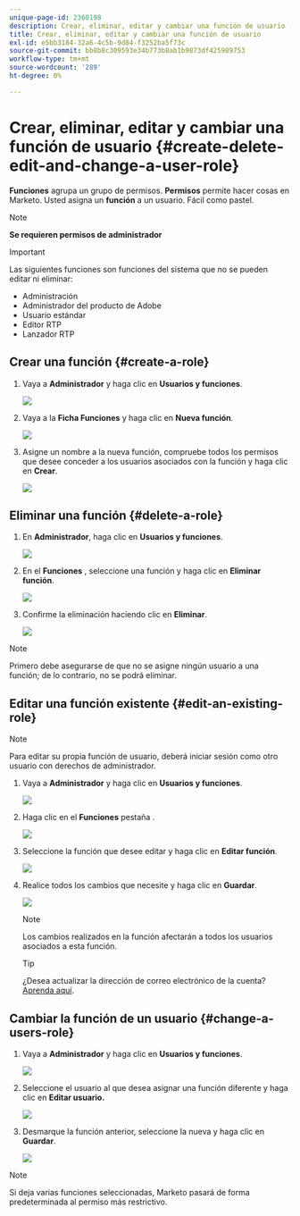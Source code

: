 ```yaml
---
unique-page-id: 2360198
description: Crear, eliminar, editar y cambiar una función de usuario - Documentos de Marketo - Documentación del producto
title: Crear, eliminar, editar y cambiar una función de usuario
exl-id: e5bb3184-32a6-4c5b-9d84-f3252ba5f73c
source-git-commit: bb8b8c309593e34b773b8ab1b9873df425989753
workflow-type: tm+mt
source-wordcount: '289'
ht-degree: 0%

---
```


# Crear, eliminar, editar y cambiar una función de usuario {#create-delete-edit-and-change-a-user-role}

**Funciones** agrupa un grupo de permisos. **Permisos** permite hacer cosas en Marketo. Usted asigna un **función** a un usuario. Fácil como pastel.

>[!NOTE]
>
>**Se requieren permisos de administrador**

>[!IMPORTANT]
>
>Las siguientes funciones son funciones del sistema que no se pueden editar ni eliminar:
>
>* Administración
>* Administrador del producto de Adobe
>* Usuario estándar
>* Editor RTP
>* Lanzador RTP


## Crear una función {#create-a-role}

1. Vaya a **Administrador** y haga clic en **Usuarios y funciones**.

   ![](assets/image2014-9-16-13-3a29-3a48.png)

1. Vaya a la **Ficha Funciones** y haga clic en **Nueva función**.

   ![](assets/image2014-9-16-13-3a30-3a0.png)

1. Asigne un nombre a la nueva función, compruebe todos los permisos que desee conceder a los usuarios asociados con la función y haga clic en **Crear**.

   ![](assets/image2014-9-16-13-3a31-3a19.png)

## Eliminar una función {#delete-a-role}

1. En **Administrador**, haga clic en **Usuarios y funciones**.

   ![](assets/image2014-9-16-13-3a31-3a42.png)

1. En el **Funciones** , seleccione una función y haga clic en **Eliminar función**.

   ![](assets/image2014-9-16-13-3a31-3a56.png)

1. Confirme la eliminación haciendo clic en **Eliminar**.

   ![](assets/image2014-9-16-13-3a32-3a25.png)

>[!NOTE]
>
>Primero debe asegurarse de que no se asigne ningún usuario a una función; de lo contrario, no se podrá eliminar.

## Editar una función existente {#edit-an-existing-role}

>[!NOTE]
>
>Para editar su propia función de usuario, deberá iniciar sesión como otro usuario con derechos de administrador.

1. Vaya a **Administrador** y haga clic en **Usuarios y funciones**.

   ![](assets/image2014-9-16-13-3a34-3a2.png)

1. Haga clic en el **Funciones** pestaña .

   ![](assets/image2014-9-16-13-3a34-3a22.png)

1. Seleccione la función que desee editar y haga clic en **Editar función**.

   ![](assets/image2014-9-16-13-3a34-3a37.png)

1. Realice todos los cambios que necesite y haga clic en **Guardar**.

   ![](assets/image2014-9-16-13-3a35-3a16.png)

   >[!NOTE]
   >
   >Los cambios realizados en la función afectarán a todos los usuarios asociados a esta función.

   >[!TIP]
   >
   >¿Desea actualizar la dirección de correo electrónico de la cuenta? [Aprenda aquí](/help/marketo/product-docs/administration/settings/edit-account-settings.md).

## Cambiar la función de un usuario {#change-a-users-role}

1. Vaya a **Administrador** y haga clic en **Usuarios y funciones**.

   ![](assets/image2014-9-16-13-3a35-3a49.png)

1. Seleccione el usuario al que desea asignar una función diferente y haga clic en **Editar usuario.**

   ![](assets/image2014-9-16-13-36-8.png)

1. Desmarque la función anterior, seleccione la nueva y haga clic en **Guardar**.

   ![](assets/image2014-9-16-13-3a36-3a35.png)

>[!NOTE]
>
>Si deja varias funciones seleccionadas, Marketo pasará de forma predeterminada al permiso más restrictivo.

